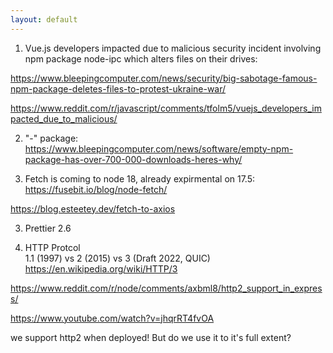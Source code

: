 ```yaml
---
layout: default
---
```


1. Vue.js developers impacted due to malicious security incident involving npm package node-ipc which alters files on their drives:  

https://www.bleepingcomputer.com/news/security/big-sabotage-famous-npm-package-deletes-files-to-protest-ukraine-war/  

https://www.reddit.com/r/javascript/comments/tfolm5/vuejs_developers_impacted_due_to_malicious/


2. "-" package:  
https://www.bleepingcomputer.com/news/software/empty-npm-package-has-over-700-000-downloads-heres-why/

3. Fetch is coming to node 18, already expirmental on 17.5:  
https://fusebit.io/blog/node-fetch/  

https://blog.esteetey.dev/fetch-to-axios  


3. Prettier 2.6  

4. HTTP Protcol  
1.1 (1997) vs 2 (2015) vs 3 (Draft 2022, QUIC)   
https://en.wikipedia.org/wiki/HTTP/3  

https://www.reddit.com/r/node/comments/axbml8/http2_support_in_express/  

https://www.youtube.com/watch?v=jhqrRT4fvOA  

we support http2 when deployed!
But do we use it to it's full extent? 

